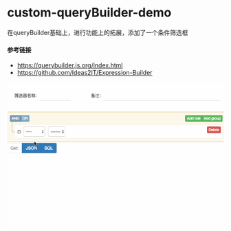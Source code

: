 # custom-queryBuilder-demo
在queryBuilder基础上，进行功能上的拓展，添加了一个条件筛选框
####  参考链接
*   https://querybuilder.js.org/index.html
*   https://github.com/Ideas2IT/Expression-Builder

![Alt text](img/demo.gif)